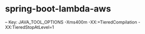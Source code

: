 # spring-boot-lambda-aws

– Key: JAVA_TOOL_OPTIONS
-Xms400m -XX:+TieredCompilation -XX:TieredStopAtLevel=1
